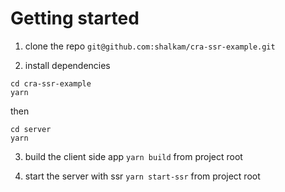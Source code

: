 # Getting started

1. clone the repo `git@github.com:shalkam/cra-ssr-example.git`

2. install dependencies
```
cd cra-ssr-example
yarn
```
then
```
cd server
yarn
```

3. build the client side app `yarn build` from project root

4. start the server with ssr `yarn start-ssr` from project root
